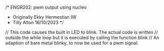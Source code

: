 /* ENGR202: pwm output using nucleo
 * Originally Ekky Hermestian IW
 * Tilly Alton 16/10/2023
 */

// This code causes the built in LED to blink. The actual code is written
// outside the while loop but it is executed by calling the function blink
// An adaption of bare metal blinky, to now be used for a pwm signal.
